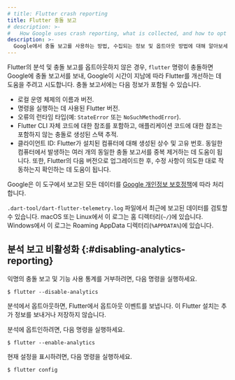 ```yaml
---
# title: Flutter crash reporting
title: Flutter 충돌 보고
# description: >-
#   How Google uses crash reporting, what is collected, and how to opt out.
description: >-
  Google에서 충돌 보고를 사용하는 방법, 수집되는 정보 및 옵트아웃 방법에 대해 알아보세요.
---
```


Flutter의 분석 및 충돌 보고를 옵트아웃하지 않은 경우, 
`flutter` 명령이 충돌하면 Google에 충돌 보고서를 보내, 
Google이 시간이 지남에 따라 Flutter를 개선하는 데 도움을 주려고 시도합니다. 
충돌 보고서에는 다음 정보가 포함될 수 있습니다.

* 로컬 운영 체제의 이름과 버전.
* 명령을 실행하는 데 사용된 Flutter 버전.
* 오류의 런타임 타입(예: `StateError` 또는 `NoSuchMethodError`).
* Flutter CLI 자체 코드에 대한 참조를 포함하고, 애플리케이션 코드에 대한 참조는 포함하지 않는 충돌로 생성된 스택 추적.
* 클라이언트 ID: Flutter가 설치된 컴퓨터에 대해 생성된 상수 및 고유 번호. 
  동일한 컴퓨터에서 발생하는 여러 개의 동일한 충돌 보고서를 중복 제거하는 데 도움이 됩니다. 
  또한, Flutter의 다음 버전으로 업그레이드한 후, 수정 사항이 의도한 대로 작동하는지 확인하는 데 도움이 됩니다.

Google은 이 도구에서 보고된 모든 데이터를 [Google 개인정보 보호정책][Google Privacy Policy]에 따라 처리합니다.

`.dart-tool/dart-flutter-telemetry.log` 파일에서 최근에 보고된 데이터를 검토할 수 있습니다. 
macOS 또는 Linux에서 이 로그는 홈 디렉터리(`~/`)에 있습니다. 
Windows에서 이 로그는 Roaming AppData 디렉터리(`%APPDATA%`)에 있습니다.

## 분석 보고 비활성화 {:#disabling-analytics-reporting}

익명의 충돌 보고 및 기능 사용 통계를 거부하려면, 다음 명령을 실행하세요.

```console
$ flutter --disable-analytics
```

분석에서 옵트아웃하면, Flutter에서 옵트아웃 이벤트를 보냅니다.
이 Flutter 설치는 추가 정보를 보내거나 저장하지 않습니다.

분석에 옵트인하려면, 다음 명령을 실행하세요.

```console
$ flutter --enable-analytics
```

현재 설정을 표시하려면, 다음 명령을 실행하세요.

```console
$ flutter config
```

[Google Privacy Policy]: https://policies.google.com/privacy
